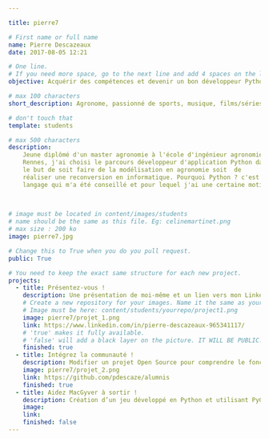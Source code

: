 ```yaml
---

title: pierre7

# First name or full name
name: Pierre Descazeaux
date: 2017-08-05 12:21

# One line.
# If you need more space, go to the next line and add 4 spaces on the left, as in 'description'.
objective: Acquérir des compétences et devenir un bon développeur Python

# max 100 characters
short_description: Agronome, passionné de sports, musique, films/séries et maintenant de développement informatique

# don't touch that
template: students

# max 500 characters
description:
    Jeune diplômé d'un master agronomie à l'école d'ingénieur agronomie de 
    Rennes, j'ai choisi le parcours développeur d'application Python dans 
    le but de soit faire de la modélisation en agronomie soit  de
    réaliser une reconversion en informatique. Pourquoi Python ? c'est un 
    langage qui m'a été conseillé et pour lequel j'ai une certaine motivation
    
   

# image must be located in content/images/students
# name should be the same as this file. Eg: celinemartinet.png
# max size : 200 ko
image: pierre7.jpg

# Change this to True when you do you pull request.
public: True

# You need to keep the exact same structure for each new project.
projects:
  - title: Présentez-vous !
    description: Une présentation de moi-même et un lien vers mon LinkedIn.
    # Create a new repository for your images. Name it the same as your nickname and profile picture.
    # Image must be here: content/students/yourrepo/project1.png
    image: pierre7/projet_1.png
    link: https://www.linkedin.com/in/pierre-descazeaux-965341117/
    # 'true' makes it fully available.
    # 'false' will add a black layer on the picture. IT WILL BE PUBLIC!
    finished: true
  - title: Intégrez la communauté !
    description: Modifier un projet Open Source pour comprendre le fonctionnement de Git, de Github et des pull requests. 
    image: pierre7/projet_2.png
    link: https://github.com/pdescaze/alumnis
    finished: true
  - title: Aidez MacGyver à sortir !
    description: Création d’un jeu développé en Python et utilisant PyGame.
    image:
    link: 
    finished: false
---
```

